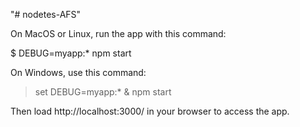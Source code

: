 "# nodetes-AFS" 

On MacOS or Linux, run the app with this command:

$ DEBUG=myapp:* npm start

On Windows, use this command:

> set DEBUG=myapp:* & npm start


Then load http://localhost:3000/ in your browser to access the app.
